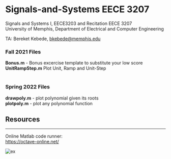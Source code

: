 # Signals-and-Systems EECE 3207
Signals and Systems I,  EECE3203 and Recitation EECE 3207 <br>
University of Memphis, Department of Electrical and Computer Engineering <br>

TA: Bereket Kebede, bkebede@memphis.edu <br>

### Fall 2021 Files

**Bonus.m** - Bonus excercise template to substitute your low score  <br>
**UnitRampStep.m** Plot Unit, Ramp and Unit-Step <br> <br>

### Spring 2022 Files

**drawpoly.m** - plot polynomial given its roots <br>
**plotpoly.m** - plot any polynomial function <br>

## Resources 
----

Online Matlab code runner: <br>
https://octave-online.net/

![ex](https://d3mxt5v3yxgcsr.cloudfront.net/courses/1948/course_1948_image.png)
